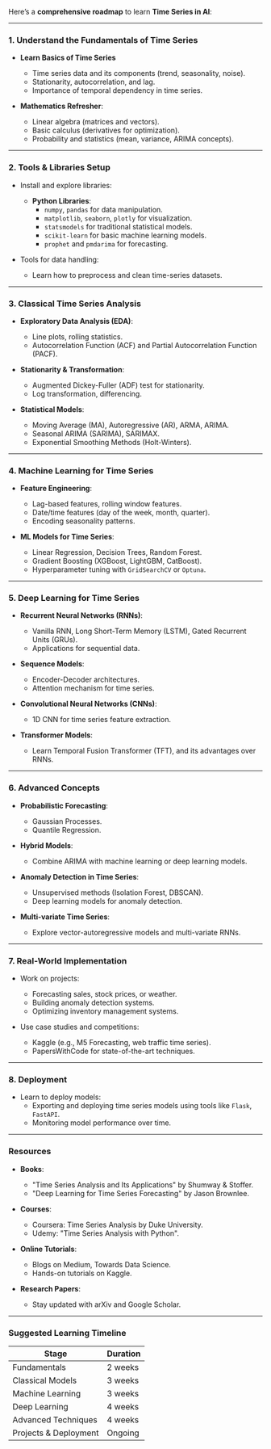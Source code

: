 Here’s a **comprehensive roadmap** to learn **Time Series in AI**:

---

### **1. Understand the Fundamentals of Time Series**
- **Learn Basics of Time Series**  
  - Time series data and its components (trend, seasonality, noise).
  - Stationarity, autocorrelation, and lag.
  - Importance of temporal dependency in time series.

- **Mathematics Refresher**:
  - Linear algebra (matrices and vectors).
  - Basic calculus (derivatives for optimization).
  - Probability and statistics (mean, variance, ARIMA concepts).

---

### **2. Tools & Libraries Setup**
- Install and explore libraries:
  - **Python Libraries**:
    - `numpy`, `pandas` for data manipulation.
    - `matplotlib`, `seaborn`, `plotly` for visualization.
    - `statsmodels` for traditional statistical models.
    - `scikit-learn` for basic machine learning models.
    - `prophet` and `pmdarima` for forecasting.

- Tools for data handling:
  - Learn how to preprocess and clean time-series datasets.

---

### **3. Classical Time Series Analysis**
- **Exploratory Data Analysis (EDA)**:
  - Line plots, rolling statistics.
  - Autocorrelation Function (ACF) and Partial Autocorrelation Function (PACF).

- **Stationarity & Transformation**:
  - Augmented Dickey-Fuller (ADF) test for stationarity.
  - Log transformation, differencing.

- **Statistical Models**:
  - Moving Average (MA), Autoregressive (AR), ARMA, ARIMA.
  - Seasonal ARIMA (SARIMA), SARIMAX.
  - Exponential Smoothing Methods (Holt-Winters).

---

### **4. Machine Learning for Time Series**
- **Feature Engineering**:
  - Lag-based features, rolling window features.
  - Date/time features (day of the week, month, quarter).
  - Encoding seasonality patterns.

- **ML Models for Time Series**:
  - Linear Regression, Decision Trees, Random Forest.
  - Gradient Boosting (XGBoost, LightGBM, CatBoost).
  - Hyperparameter tuning with `GridSearchCV` or `Optuna`.

---

### **5. Deep Learning for Time Series**
- **Recurrent Neural Networks (RNNs)**:
  - Vanilla RNN, Long Short-Term Memory (LSTM), Gated Recurrent Units (GRUs).
  - Applications for sequential data.

- **Sequence Models**:
  - Encoder-Decoder architectures.
  - Attention mechanism for time series.

- **Convolutional Neural Networks (CNNs)**:
  - 1D CNN for time series feature extraction.

- **Transformer Models**:
  - Learn Temporal Fusion Transformer (TFT), and its advantages over RNNs.

---

### **6. Advanced Concepts**
- **Probabilistic Forecasting**:
  - Gaussian Processes.
  - Quantile Regression.

- **Hybrid Models**:
  - Combine ARIMA with machine learning or deep learning models.

- **Anomaly Detection in Time Series**:
  - Unsupervised methods (Isolation Forest, DBSCAN).
  - Deep learning models for anomaly detection.

- **Multi-variate Time Series**:
  - Explore vector-autoregressive models and multi-variate RNNs.

---

### **7. Real-World Implementation**
- Work on projects:
  - Forecasting sales, stock prices, or weather.
  - Building anomaly detection systems.
  - Optimizing inventory management systems.

- Use case studies and competitions:
  - Kaggle (e.g., M5 Forecasting, web traffic time series).
  - PapersWithCode for state-of-the-art techniques.

---

### **8. Deployment**
- Learn to deploy models:
  - Exporting and deploying time series models using tools like `Flask`, `FastAPI`.
  - Monitoring model performance over time.

---

### **Resources**
- **Books**:
  - "Time Series Analysis and Its Applications" by Shumway & Stoffer.
  - "Deep Learning for Time Series Forecasting" by Jason Brownlee.

- **Courses**:
  - Coursera: Time Series Analysis by Duke University.
  - Udemy: "Time Series Analysis with Python".

- **Online Tutorials**:
  - Blogs on Medium, Towards Data Science.
  - Hands-on tutorials on Kaggle.

- **Research Papers**:
  - Stay updated with arXiv and Google Scholar.

---

### Suggested Learning Timeline
| **Stage**                     | **Duration** |
|-------------------------------|--------------|
| Fundamentals                  | 2 weeks      |
| Classical Models              | 3 weeks      |
| Machine Learning              | 3 weeks      |
| Deep Learning                 | 4 weeks      |
| Advanced Techniques           | 4 weeks      |
| Projects & Deployment         | Ongoing      |

